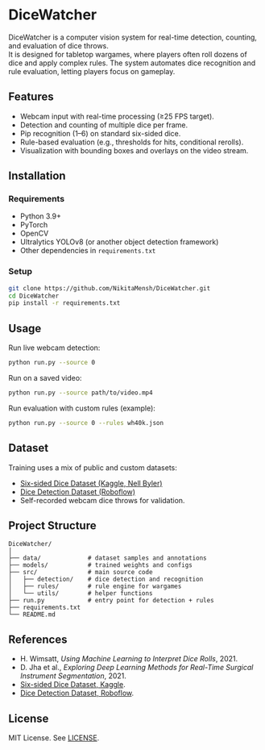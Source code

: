 # DiceWatcher

DiceWatcher is a computer vision system for real-time detection, counting, and evaluation of dice throws.  
It is designed for tabletop wargames, where players often roll dozens of dice and apply complex rules. The system automates dice recognition and rule evaluation, letting players focus on gameplay.

## Features
- Webcam input with real-time processing (≥25 FPS target).
- Detection and counting of multiple dice per frame.
- Pip recognition (1–6) on standard six-sided dice.
- Rule-based evaluation (e.g., thresholds for hits, conditional rerolls).
- Visualization with bounding boxes and overlays on the video stream.

## Installation
### Requirements
- Python 3.9+
- PyTorch
- OpenCV
- Ultralytics YOLOv8 (or another object detection framework)
- Other dependencies in `requirements.txt`

### Setup
```bash
git clone https://github.com/NikitaMensh/DiceWatcher.git
cd DiceWatcher
pip install -r requirements.txt
````

## Usage

Run live webcam detection:

```bash
python run.py --source 0
```

Run on a saved video:

```bash
python run.py --source path/to/video.mp4
```

Run evaluation with custom rules (example):

```bash
python run.py --source 0 --rules wh40k.json
```

## Dataset

Training uses a mix of public and custom datasets:

* [Six-sided Dice Dataset (Kaggle, Nell Byler)](https://www.kaggle.com/datasets/nellbyler/d6-dice)
* [Dice Detection Dataset (Roboflow)](https://universe.roboflow.com/yolo-hkw8z/dice-detection-3rsln)
* Self-recorded webcam dice throws for validation.
  
## Project Structure

```
DiceWatcher/
│
├── data/             # dataset samples and annotations
├── models/           # trained weights and configs
├── src/              # main source code
│   ├── detection/    # dice detection and recognition
│   ├── rules/        # rule engine for wargames
│   └── utils/        # helper functions
├── run.py            # entry point for detection + rules
├── requirements.txt
└── README.md
```

## References

* H. Wimsatt, *Using Machine Learning to Interpret Dice Rolls*, 2021.
* D. Jha et al., *Exploring Deep Learning Methods for Real-Time Surgical Instrument Segmentation*, 2021.
* [Six-sided Dice Dataset, Kaggle](https://www.kaggle.com/datasets/nellbyler/d6-dice).
* [Dice Detection Dataset, Roboflow](https://universe.roboflow.com/yolo-hkw8z/dice-detection-3rsln).

## License

MIT License. See [LICENSE](LICENSE).
